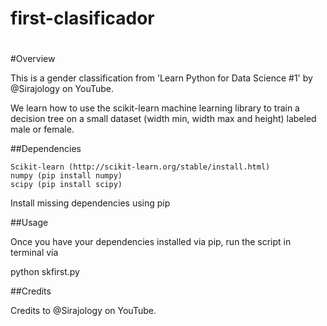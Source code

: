 # first-clasificador
#
#Overview

This is a gender classification from 'Learn Python for Data Science #1' by @Sirajology on YouTube. 

We learn how to use the scikit-learn machine learning library to train a decision tree on a small dataset  (width min, width max and height) labeled male or female.

##Dependencies

    Scikit-learn (http://scikit-learn.org/stable/install.html)
    numpy (pip install numpy)
    scipy (pip install scipy)

Install missing dependencies using pip

##Usage

Once you have your dependencies installed via pip, run the script in terminal via

python skfirst.py


##Credits

Credits to @Sirajology on YouTube.
